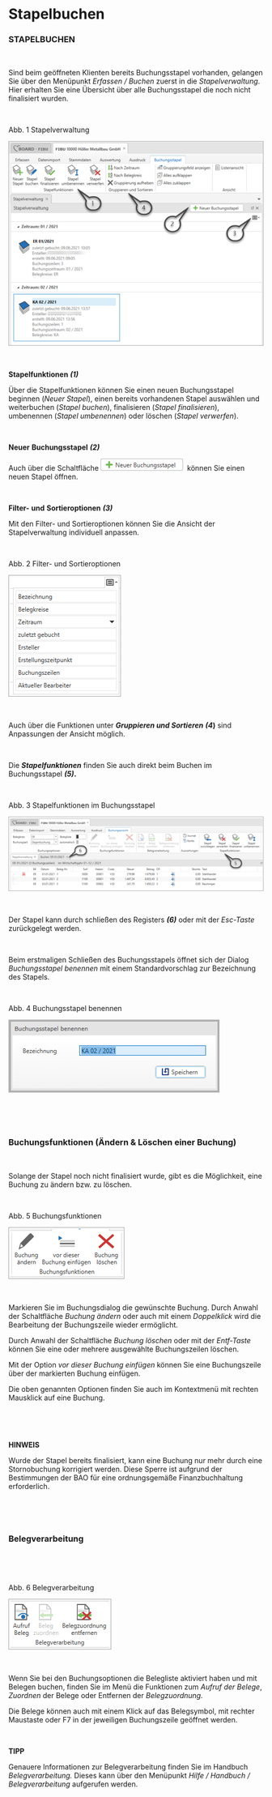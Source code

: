 # Stapelbuchen

### STAPELBUCHEN

&nbsp;

Sind beim geöffneten Klienten bereits Buchungsstapel vorhanden, gelangen Sie über den Menüpunkt *Erfassen / Buchen* zuerst in die *Stapelverwaltung*. Hier erhalten Sie eine Übersicht über alle Buchungsstapel die noch nicht finalisiert wurden.

&nbsp;

Abb. 1 Stapelverwaltung

![Image](<../assets/NeuesElement28.png>)

&nbsp;

**Stapelfunktionen** ***(1)***

Über die Stapelfunktionen können Sie einen neuen Buchungsstapel beginnen (*Neuer Stapel*), einen bereits vorhandenen Stapel auswählen und weiterbuchen (*Stapel buchen*), finalisieren (*Stapel finalisieren*), umbenennen (*Stapel umbenennen*) oder löschen (*Stapel verwerfen*).

&nbsp;

**Neuer** **Buchungsstapel** ***(2)***

Auch über die Schaltfläche ![Image](<../assets/NeuesElement27.png>)&nbsp; können Sie einen neuen Stapel öffnen.

&nbsp;

**Filter-** **und** **Sortieroptionen** ***(3)***

Mit den Filter- und Sortieroptionen können Sie die Ansicht der Stapelverwaltung individuell anpassen.&nbsp;

&nbsp;

Abb. 2 Filter- und Sortieroptionen

![Image](<../assets/NeuesElement26.png>)

&nbsp;

Auch über die Funktionen unter ***Gruppieren und Sortieren*** ***(4*)** sind Anpassungen der Ansicht möglich.

&nbsp;

Die ***Stapelfunktionen*** finden Sie auch direkt beim Buchen im Buchungsstapel ***(5)*.**

&nbsp;

Abb. 3 Stapelfunktionen im Buchungsstapel

![Image](<../assets/NeuesElement25.png>)

&nbsp;

Der Stapel kann durch schließen des Registers ***(6)*** oder mit der *Esc-Taste* zurückgelegt werden.

&nbsp;

Beim erstmaligen Schließen des Buchungsstapels öffnet sich der Dialog *Buchungsstapel benennen* mit einem Standardvorschlag zur Bezeichnung des Stapels.

&nbsp;

Abb. 4 Buchungsstapel benennen

![Image](<../assets/NeuesElement24.png>)

&nbsp;

&nbsp;

### Buchungsfunktionen (Ändern \& Löschen einer Buchung)

&nbsp;

Solange der Stapel noch nicht finalisiert wurde, gibt es die Möglichkeit, eine Buchung zu ändern bzw. zu löschen.

&nbsp;

Abb. 5 Buchungsfunktionen

![Image](<../assets/NeuesElement23.png>)

&nbsp;

Markieren Sie im Buchungsdialog die gewünschte Buchung. Durch Anwahl der Schaltfläche *Buchung ändern* oder auch mit einem *Doppelklick* wird die Bearbeitung der Buchungszeile wieder ermöglicht.&nbsp;

Durch Anwahl der Schaltfläche *Buchung löschen* oder mit der *Entf-Taste* können Sie eine oder mehrere ausgewählte Buchungszeilen löschen. &nbsp;

Mit der Option *vor dieser Buchung einfügen* können Sie eine Buchungszeile über der markierten Buchung einfügen.

Die oben genannten Optionen finden Sie auch im Kontextmenü mit rechten Mausklick auf eine Buchung.

&nbsp;

&nbsp;

**HINWEIS**

Wurde der Stapel bereits finalisiert, kann eine Buchung nur mehr durch eine Stornobuchung korrigiert werden. Diese Sperre ist aufgrund der Bestimmungen der BAO für eine ordnungsgemäße Finanzbuchhaltung erforderlich.

&nbsp;

&nbsp;

### Belegverarbeitung

&nbsp;

&nbsp;

Abb. 6 Belegverarbeitung

![Image](<../assets/NeuesElement22.png>)

&nbsp;

Wenn Sie bei den Buchungsoptionen die Belegliste aktiviert haben und mit Belegen buchen, finden Sie im Menü die Funktionen zum *Aufruf der Belege*, *Zuordnen* der Belege oder Entfernen der *Belegzuordnung.*

Die Belege können auch mit einem Klick auf das Belegsymbol, mit rechter Maustaste oder F7 in der jeweiligen Buchungszeile geöffnet werden.

&nbsp;

**TIPP**

Genauere Informationen zur Belegverarbeitung finden Sie im Handbuch *Belegverarbeitung.* Dieses kann über den Menüpunkt *Hilfe / Handbuch / Belegverarbeitung* aufgerufen werden.

&nbsp;

&nbsp;

&nbsp;

